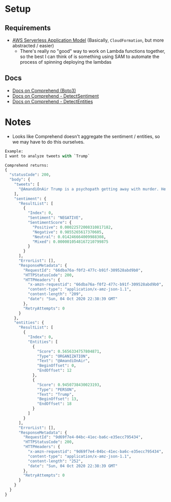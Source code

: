 
# Setup
## Requirements
- [AWS Serverless Application Model](https://docs.aws.amazon.com/serverless-application-model/index.html) (Basically, `CloudFormation`, but more abstracted / easier)
    - There's really no "good" way to work on Lambda functions together, so the best I can think of is something using SAM to automate the process of spinning deploying the lambdas

## Docs
- [Docs on Comprehend (Boto3)](https://boto3.amazonaws.com/v1/documentation/api/latest/reference/services/comprehend.html?highlight=comprehend#comprehend)
- [Docs on Comprehend - DetectSentiment](https://docs.aws.amazon.com/comprehend/latest/dg/API_DetectSentiment.html)
- [Docs on Comprehend - DetectEntities](https://docs.aws.amazon.com/comprehend/latest/dg/API_DetectEntities.html)

# Notes 
- Looks like Comprehend doesn't aggregate the sentiment / entities, so we may have to do this ourselves.

```python
Example:
I want to analyze tweets with `Trump` 

Comprehend returns:
{
  "statusCode": 200,
  "body": {
    "tweets": [
      "@AmandiOnAir Trump is a psychopath getting away with murder. He killing people right in front of our eyes."
    ],
    "sentiment": {
      "ResultList": [
        {
          "Index": 0,
          "Sentiment": "NEGATIVE",
          "SentimentScore": {
            "Positive": 0.00022572008310817182,
            "Negative": 0.9855265617370605,
            "Neutral": 0.014246664009988308,
            "Mixed": 0.0000010548167210799875
          }
        }
      ],
      "ErrorList": [],
      "ResponseMetadata": {
        "RequestId": "66dba76a-f0f2-477c-b91f-309528abd9b0",
        "HTTPStatusCode": 200,
        "HTTPHeaders": {
          "x-amzn-requestid": "66dba76a-f0f2-477c-b91f-309528abd9b0",
          "content-type": "application/x-amz-json-1.1",
          "content-length": "209",
          "date": "Sun, 04 Oct 2020 22:38:39 GMT"
        },
        "RetryAttempts": 0
      }
    },
    "entities": {
      "ResultList": [
        {
          "Index": 0,
          "Entities": [
            {
              "Score": 0.5656334757804871,
              "Type": "ORGANIZATION",
              "Text": "@AmandiOnAir",
              "BeginOffset": 0,
              "EndOffset": 12
            },
            {
              "Score": 0.9450738430023193,
              "Type": "PERSON",
              "Text": "Trump",
              "BeginOffset": 13,
              "EndOffset": 18
            }
          ]
        }
      ],
      "ErrorList": [],
      "ResponseMetadata": {
        "RequestId": "9d69f7e4-04bc-41ec-ba6c-e35ecc795434",
        "HTTPStatusCode": 200,
        "HTTPHeaders": {
          "x-amzn-requestid": "9d69f7e4-04bc-41ec-ba6c-e35ecc795434",
          "content-type": "application/x-amz-json-1.1",
          "content-length": "252",
          "date": "Sun, 04 Oct 2020 22:38:39 GMT"
        },
        "RetryAttempts": 0
      }
    }
  }
}
```